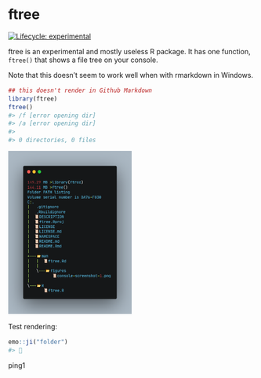 
<!-- README.md is generated from README.Rmd. Please edit that file -->

# ftree

<!-- badges: start -->

[![Lifecycle:
experimental](https://img.shields.io/badge/lifecycle-experimental-orange.svg)](https://lifecycle.r-lib.org/articles/stages.html#experimental)
<!-- badges: end -->

ftree is an experimental and mostly useless R package. It has one
function, `ftree()` that shows a file tree on your console.

Note that this doesn’t seem to work well when with rmarkdown in Windows.

``` r
## this doesn't render in Github Markdown
library(ftree)
ftree()
#> /f [error opening dir]
#> /a [error opening dir]
#> 
#> 0 directories, 0 files
```

<img src="man/figures/console-screenshot-1.png" width="50%" />

Test rendering:

``` r
emo::ji("folder")
#> 📁
```

ping1
